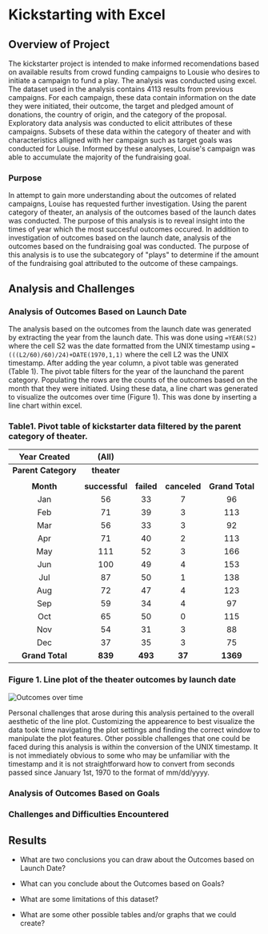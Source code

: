 # Kickstarting with Excel

## Overview of Project
The kickstarter project is intended to make informed recomendations based on available results from crowd funding campaigns to Lousie who desires to initiate a campaign to fund a play. The analysis was conducted using excel. The dataset used in the analysis contains 4113 results from previous campaigns. For each campaign, these data contain information on the date they were initiated, their outcome, the target and pledged amount of donations, the country of origin, and the category of the proposal. Exploratory data analysis was conducted to elicit attributes of these campaigns. Subsets of these data within the category of theater and with characteristics alligned with her campaign such as target goals was conducted for Louise. Informed by these analyses, Louise's campaign was able to accumulate the majority of the fundraising goal.        

### Purpose
In attempt to gain more understanding about the outcomes of related campaigns, Louise has requested further investigation. Using the parent category of theater, an analysis of the outcomes based of the launch dates was conducted. The purpose of this analysis is to reveal insight into the times of year which the most succesful outcomes occured. In addition to investigation of outcomes based on the launch date, analysis of the outcomes based on the fundraising goal was conducted. The purpose of this analysis is to use the subcategory of "plays" to determine if the amount of the fundraising goal attributed to the outcome of these campaings.

## Analysis and Challenges

### Analysis of Outcomes Based on Launch Date
The analysis based on the outcomes from the launch date was generated by extracting the year from the launch date. This was done using ```=YEAR(S2)``` where the cell S2 was the date formatted from the UNIX timestamp using ```=(((L2/60)/60)/24)+DATE(1970,1,1)``` where the cell L2 was the UNIX timestamp. After adding the year column, a pivot table was generated (Table 1). The pivot table filters for the year of the launchand the parent category. Populating the rows are the counts of the outcomes based on the month that they were initiated. Using these data, a line chart was generated to visualize the outcomes over time (Figure 1). This was done by inserting a line chart within excel. 

### Table1. Pivot table of kickstarter data filtered by the parent category of theater. 
| **Year Created**  | **(All)**     |        |          |             |
|:-----------------:|:-------------:|:------:|:--------:|:-----------:|
| **Parent Category**| **theater**  |        |          |             |
|                   |               |        |          |             |
| **Month**         | **successful**| **failed** | **canceled** | **Grand Total**|
| Jan               | 56            | 33     | 7        | 96          |
| Feb               | 71            | 39     | 3        | 113         |
| Mar               | 56            | 33     | 3        | 92          |
| Apr               | 71            | 40     | 2        | 113         |
| May               | 111           | 52     | 3        | 166         |
| Jun               | 100           | 49     | 4        | 153         |
| Jul               | 87            | 50     | 1        | 138         |
| Aug               | 72            | 47     | 4        | 123         |
| Sep               | 59            | 34     | 4        | 97          |
| Oct               | 65            | 50     | 0        | 115         |
| Nov               | 54            | 31     | 3        | 88          |
| Dec               | 37            | 35     | 3        | 75          |
| **Grand Total**   | **839**       | **493**| **37**   | **1369**    |

### Figure 1. Line plot of the theater outcomes by launch date
![Outcomes over time]("https://github.com/jonathantree/kickstarter-analysis/blob/main/Resources/Theater_Outcomes_vs_Launch.png")

Personal challenges that arose during this analysis pertained to the overall aesthetic of the line plot. Customizing the appearence to best visualize the data took time navigating the plot settings and finding the correct window to manipulate the plot features. Other possible challenges that one could be faced during this analysis is within the conversion of the UNIX timestamp. It is not immediately obvious to some who may be unfamiliar with the timestamp and it is not straightforward how to convert from seconds passed since January 1st, 1970 to the format of mm/dd/yyyy. 

### Analysis of Outcomes Based on Goals

### Challenges and Difficulties Encountered

## Results

- What are two conclusions you can draw about the Outcomes based on Launch Date?

- What can you conclude about the Outcomes based on Goals?

- What are some limitations of this dataset?

- What are some other possible tables and/or graphs that we could create?

